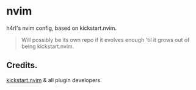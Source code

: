 # nvim

h4rl's nvim config, based on kickstart.nvim.

> Will possibly be its own repo if it evolves enough 'til it grows out of being kickstart.nvim.

## Credits.

[kickstart.nvim](https://github.com/nvim-lua/kickstart.nvim) & all plugin developers.
